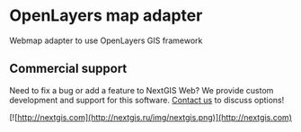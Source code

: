 # OpenLayers map adapter

Webmap adapter to use OpenLayers GIS framework

## Commercial support

Need to fix a bug or add a feature to NextGIS Web? We provide custom development and support for this software. [Contact us](http://nextgis.com/contact/) to discuss options!

[![http://nextgis.com](http://nextgis.ru/img/nextgis.png)](http://nextgis.com)
